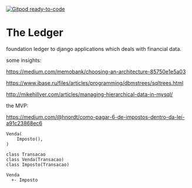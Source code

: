 [![Gitpod ready-to-code](https://img.shields.io/badge/Gitpod-ready--to--code-blue?logo=gitpod)](https://gitpod.io/#https://github.com/berrondo/ledge)

# The Ledger

foundation ledger to django applications which deals with financial data.

some insights:

https://medium.com/memobank/choosing-an-architecture-85750e1e5a03

https://www.ibase.ru/files/articles/programming/dbmstrees/sqltrees.html

http://mikehillyer.com/articles/managing-hierarchical-data-in-mysql/

the MVP:

https://medium.com/@hnordt/como-pagar-6-de-impostos-dentro-da-lei-a91c23868ec6


    Venda(
        Imposto(),
    )
    
    class Transacao
    class Venda(Transacao)
    class Imposto(Transacao)
    
    Venda
      +- Imposto
